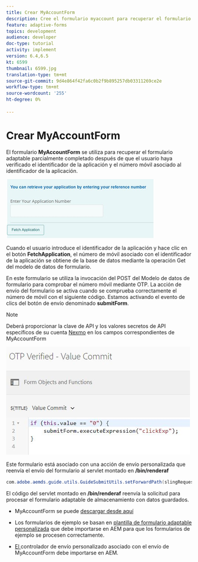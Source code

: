 ```yaml
---
title: Crear MyAccountForm
description: Cree el formulario myaccount para recuperar el formulario parcialmente completado tras la verificación correcta del id. de aplicación y el número de teléfono.
feature: adaptive-forms
topics: development
audience: developer
doc-type: tutorial
activity: implement
version: 6.4,6.5
kt: 6599
thumbnail: 6599.jpg
translation-type: tm+mt
source-git-commit: 9d4e864f42fa6c0b2f9b895257db03311269ce2e
workflow-type: tm+mt
source-wordcount: '255'
ht-degree: 0%

---
```




# Crear MyAccountForm

El formulario **MyAccountForm** se utiliza para recuperar el formulario adaptable parcialmente completado después de que el usuario haya verificado el identificador de la aplicación y el número móvil asociado al identificador de la aplicación.

![formulario de mi cuenta](assets/6599.JPG)

Cuando el usuario introduce el identificador de la aplicación y hace clic en el botón **FetchApplication**, el número de móvil asociado con el identificador de la aplicación se obtiene de la base de datos mediante la operación Get del modelo de datos de formulario.

En este formulario se utiliza la invocación del POST del Modelo de datos de formulario para comprobar el número móvil mediante OTP. La acción de envío del formulario se activa cuando se comprueba correctamente el número de móvil con el siguiente código. Estamos activando el evento de clics del botón de envío denominado **submitForm**.

>[!NOTE]
> Deberá proporcionar la clave de API y los valores secretos de API específicos de su cuenta [Nexmo](https://dashboard.nexmo.com/) en los campos correspondientes de MyAccountForm

![desencadenador-envío](assets/trigger-submit.JPG)



Este formulario está asociado con una acción de envío personalizada que reenvía el envío del formulario al servlet montado en **/bin/renderaf**

```java
com.adobe.aemds.guide.utils.GuideSubmitUtils.setForwardPath(slingRequest,"/bin/renderaf",null,null);
```

El código del servlet montado en **/bin/renderaf** reenvía la solicitud para procesar el formulario adaptable de almacenamiento con datos guardados.


* MyAccountForm se puede [descargar desde aquí](assets/my-account-form.zip)

* Los formularios de ejemplo se basan en [plantilla de formulario adaptable personalizada](assets/custom-template-with-page-component.zip) que debe importarse en AEM para que los formularios de ejemplo se procesen correctamente.

* [El ](assets/custom-submit-my-account-form.zip) controlador de envío personalizado asociado con el envío de MyAccountForm debe importarse en AEM.
